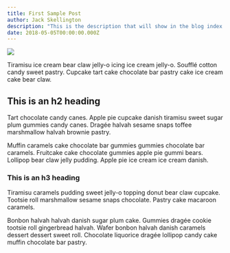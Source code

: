 ```yaml
---
title: First Sample Post
author: Jack Skellington
description: "This is the description that will show in the blog index page."
date: 2018-05-05T00:00:00.000Z
---
```


![](/img/screenshot-identity.png)

Tiramisu ice cream bear claw jelly-o icing ice cream jelly-o. Soufflé cotton candy sweet pastry. Cupcake tart cake chocolate bar pastry cake ice cream cake bear claw.

## This is an h2 heading

Tart chocolate candy canes. Apple pie cupcake danish tiramisu sweet sugar plum gummies candy canes. Dragée halvah sesame snaps toffee marshmallow halvah brownie pastry.

Muffin caramels cake chocolate bar gummies gummies chocolate bar caramels. Fruitcake cake chocolate gummies apple pie gummi bears. Lollipop bear claw jelly pudding. Apple pie ice cream ice cream danish.

### This is an h3 heading

Tiramisu caramels pudding sweet jelly-o topping donut bear claw cupcake. Tootsie roll marshmallow sesame snaps chocolate. Pastry cake macaroon caramels.

Bonbon halvah halvah danish sugar plum cake. Gummies dragée cookie tootsie roll gingerbread halvah. Wafer bonbon halvah danish caramels dessert dessert sweet roll. Chocolate liquorice dragée lollipop candy cake muffin chocolate bar pastry.